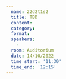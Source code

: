 ```yaml
---
  name: 22d2t1s2
  title: TBD
  content:
  category: 
  format: 
  speakers: 
    - 
  room: Auditorium
  date: 14/10/2022
  time_start: '11:30'
  time_end: '12:15'
---
```

